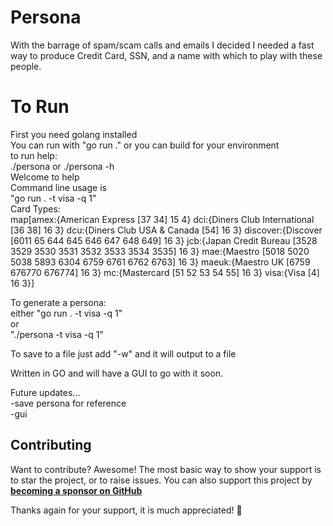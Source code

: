 # Persona
With the barrage of spam/scam calls and emails I decided I needed a fast way to produce Credit Card, SSN, and a name with which to play with these people.

# To Run
First you need golang installed<br>
You can run with "go run ." or you can build for your environment<br>
to run help:<br>
./persona or ./persona -h<br>
Welcome to help<br>
Command line usage is<br>
"go run . -t visa -q 1"<br>
Card Types:<br>
map[amex:{American Express [37 34] 15 4} dci:{Diners Club International [36 38] 16 3} dcu:{Diners Club USA & Canada [54] 16 3} discover:{Discover [6011 65 644 645 646 647 648 649] 16 3} jcb:{Japan Credit Bureau [3528 3529 3530 3531 3532 3533 3534 3535] 16 3} mae:{Maestro [5018 5020 5038 5893 6304 6759 6761 6762 6763] 16 3} maeuk:{Maestro UK [6759 676770 676774] 16 3} mc:{Mastercard [51 52 53 54 55] 16 3} visa:{Visa [4] 16 3}]<br>

To generate a persona:<br>
either "go run . -t visa -q 1"<br>
or<br>
"./persona -t visa -q 1"<br>

To save to a file just add "-w" and it will output to a file

Written in GO and will have a GUI to go with it soon.<br>

Future updates...<br>
-save persona for reference<br>
-gui

## Contributing

Want to contribute? Awesome! The most basic way to show your support is to star
the project, or to raise issues. You can also support this project by
[**becoming a sponsor on GitHub**](https://github.com/sponsors/fizzywhizbang)

Thanks again for your support, it is much appreciated! :pray: